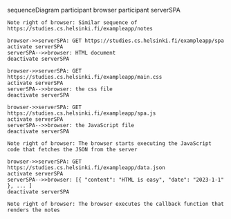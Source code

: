 sequenceDiagram
    participant browser
    participant serverSPA

    Note right of browser: Similar sequence of https://studies.cs.helsinki.fi/exampleapp/notes

    browser->>serverSPA: GET https://studies.cs.helsinki.fi/exampleapp/spa
    activate serverSPA
    serverSPA-->>browser: HTML document
    deactivate serverSPA

    browser->>serverSPA: GET https://studies.cs.helsinki.fi/exampleapp/main.css
    activate serverSPA
    serverSPA-->>browser: the css file
    deactivate serverSPA

    browser->>serverSPA: GET https://studies.cs.helsinki.fi/exampleapp/spa.js
    activate serverSPA
    serverSPA-->>browser: the JavaScript file
    deactivate serverSPA

    Note right of browser: The browser starts executing the JavaScript code that fetches the JSON from the server

    browser->>serverSPA: GET https://studies.cs.helsinki.fi/exampleapp/data.json
    activate serverSPA
    serverSPA-->>browser: [{ "content": "HTML is easy", "date": "2023-1-1" }, ... ]
    deactivate serverSPA

    Note right of browser: The browser executes the callback function that renders the notes